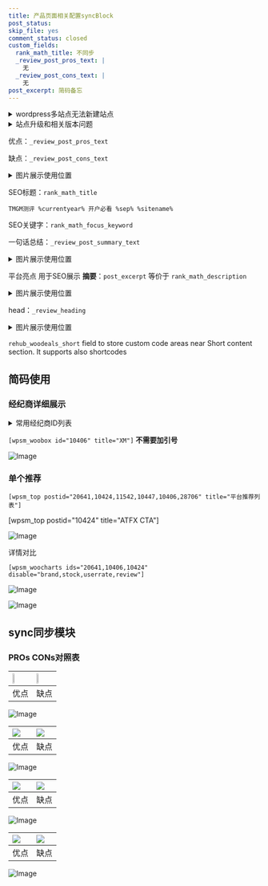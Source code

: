 ```yaml
---
title: 产品页面相关配置syncBlock
post_status: 
skip_file: yes
comment_status: closed
custom_fields:
  rank_math_title: 不同步
  _review_post_pros_text: |
    无
  _review_post_cons_text: |
    无
post_excerpt: 简码备忘
---
```

<details><summary>wordpress多站点无法新建站点</summary>

<li>和报错需要清理cookies一样的原因</li>
<li>wp-config.php里面<code>define( 'SUBDOMAIN_INSTALL', false );//子域名安装</code></li>
<li>新建子站点是用<code>define( 'SUBDOMAIN_INSTALL', true);//子域名安装</code> 完成以后，改成<code>false</code></li>
</details>

<details><summary>站点升级和相关版本问题</summary>

<p>wordpress：5.9.9
woocommerce：7.5.1
出现问题的地方：主题选项里面>><strong>Product layout >>compact style</strong></p>
<p>如何出现没有用过的字段 导致无法保存。先导出配置 然后进行修改，后面再次恢复即可。</p>
<p>出现部分字段无法显示时，需要返回默认布局后，对产品进行保存就好了。</p>
<p></p>
</details>

优点：`_review_post_pros_text`

缺点：`_review_post_cons_text`

<details><summary>图片展示使用位置</summary>

<img src="https://prod-files-secure.s3.us-west-2.amazonaws.com/39ed1227-6d7d-4570-be36-9ccd4a2c4241/f51d3d83-55d4-4bdf-9604-f37ec77ab556/Untitled.png?X-Amz-Algorithm=AWS4-HMAC-SHA256&X-Amz-Content-Sha256=UNSIGNED-PAYLOAD&X-Amz-Credential=ASIAZI2LB4662SFCVSLQ%2F20250524%2Fus-west-2%2Fs3%2Faws4_request&X-Amz-Date=20250524T105517Z&X-Amz-Expires=3600&X-Amz-Security-Token=IQoJb3JpZ2luX2VjEEgaCXVzLXdlc3QtMiJHMEUCIGBhz5mEa06Un67g2JrW4qXmC4ttYhEDyDLbS6xG9AaoAiEA394euLlFOKwYiRs8kxak64Tm23yfC%2FFm5On4Q12bejwq%2FwMIEBAAGgw2Mzc0MjMxODM4MDUiDF1zYb2uite6t8tnDircA%2FDFBsa7d52SQdVaUBtlfr4BBDrWTcUogOPBadfWS%2F2uqoSOsvqkxVsg%2FVswg9bY5A1i1C0FIPBGDU%2BtNzDXZx2ORFGBxnp8HWeFHvN1xYrtxcPDfWPkJhexBtyW%2FRTW1b8Q3I46pMDM0pKD%2Bbf218Px%2FKbD7jXusRI9%2BG%2BAOMlhcRPe2oh9hrhLu1UOU5xj2CSe60VAvPLbDIlsQA5Wf6b%2BeLi7PUUePIU1OSrQTEuJqd1HlBjaHTnxgIbPwpfoFKUKiB%2BlM0xYRaNnaKFGNJ9s9uLE1%2FrfN77YYjsyPVtzqPs3sWMup8TndSpvgdfVPN1vmfFqIRVsRnockRjgrY%2BJrbkwqftRRWCuI4os2w9tq13YTHr%2FI50Ne5brX6HWavhO86gKhZtndl6MoyybL%2BaTQgGH1LzpR%2FeMQ8VqWSMBEu8hWPe%2F2CWt531bsYtlCcZDHTJE0dAM0VEPWnNp4QtJHJfcD7QlAqyBvxKXEeConVLLDe8mFBxe%2BNqFjBYAe4nQy43RILEbZqYXzZGGTkCrErrhNoG6Vm3YDQ3LJKQZMxBbZL0H0%2FcJG3v4i2U8vLfeu9RM%2FmyAx7QG7D574eALwZTO8%2BQ3CKIaZSFhXwgR4wJHDU9UItl5EKl7MIXoxcEGOqUButbbOQIqLoF6lAbYRGPplhTfxeBvtUu1UXf9tksFj0GqkYOFATKVjpbKXkvaBNG6wczam%2BDViAQNvRiuRMiLNcceF5n2WN0gPDFFDXB7%2FnGTSNHFLUREJ8WOgrYf%2FGCu9IW4Cu9KpG7wrC%2BRfm0LiiRjeWLpy08Aoiee3kDGIgye%2Bcn0lFk5xzF6Z2zqQqUsf2iziEV%2Fo8E%2BFtqmegwUEpb8wZht&X-Amz-Signature=b2160c1963f72094af8c54ac39c999c448a57fc4e8b122318b8913a16660780d&X-Amz-SignedHeaders=host&x-id=GetObject" alt="Image">
</details>

SEO标题：`rank_math_title`

`TMGM测评 %currentyear% 开户必看 %sep% %sitename%`

SEO关键字：`rank_math_focus_keyword`

一句话总结：`_review_post_summary_text`

<details><summary>图片展示使用位置</summary>

<img src="https://prod-files-secure.s3.us-west-2.amazonaws.com/39ed1227-6d7d-4570-be36-9ccd4a2c4241/4b96a922-296c-4f4e-8630-d1c870cbce01/Untitled.png?X-Amz-Algorithm=AWS4-HMAC-SHA256&X-Amz-Content-Sha256=UNSIGNED-PAYLOAD&X-Amz-Credential=ASIAZI2LB466RFYYO6AM%2F20250524%2Fus-west-2%2Fs3%2Faws4_request&X-Amz-Date=20250524T105518Z&X-Amz-Expires=3600&X-Amz-Security-Token=IQoJb3JpZ2luX2VjEEoaCXVzLXdlc3QtMiJIMEYCIQDLl30y9MeXc6mJg9Y3EO9GI%2FRm9toBmtMfRpYmziot3gIhAMq%2BBk4bics1w3lrOjLMWzZHX6Dq7ZaRHXodqtesII2XKv8DCBMQABoMNjM3NDIzMTgzODA1Igzxuwn7DqrWXM17SnAq3AOZvzb4JeKdlZP1UsAU2waGOl05hHR9Fg%2BW9Fq8S4AfzkVw3p0T1CJQDprZ%2FBMFybutaiN9UHMwbazDsU%2FtnWQ4Uvg0nujsi%2BmMa4DOa4fO%2BWd1NuqJhb37R1Ux9j362Dkv6CKBEyOvHgFa2lJuNb9HynfJZ4dFHT%2FJ3mI08xS49r0dmzCRxdFA%2Frr%2F3XZll81k%2BhoSlXIFsjLvbRweo%2BXbiiysdnSKLjhGIn7Vep37pbHnlU8yzS0dk3VjeEBx%2BXk5m1ODPS65kk%2F4gPLB6oXmtTlldKx%2BJH5WlSFwtcACDxph0yxEbVpEWazt44ZjGWnlWAfIYi%2BJ2SCbTQMyyY4dFLfr2wfnu3aqE3eTV%2BwrAFJk3%2Fs40mH7xYTV%2BfURO0zG8r8fHkBjdaeG8qvD8wGs3T%2BQEtPrXqmfu88dDAaoEHEiTr79c8YyoXPen%2Brn55QDe%2FlrX1awggMhk4i%2FhONVCrnx6UMxjwQ0LrMPtN5lDqc17q71WfU%2B3vFIyRIhR70RG61h18r2%2BumU9w0Ljy5hM4jgMPQzi0e8YHIMMPIzZOQDyIYDSW0q00XhHNB9d2ralpwEQGkhax05flp3%2FGScOFrUxr65UXo9RXkLy5HwoSEOl5b0DtyMHeABQTCjp8bBBjqkAbGb6I1dquf5grH6SIXSh8gI1yEoGencocdVMivtXA7caeBtI8%2Fo5kjkQVDSm2SiGLcAT0F2bSIlKvKlImeyshEI48IprRAFufxN3cg6cA4ilU4mWeaDJ2Lpyqt%2Fl%2F%2F5wf0%2FR9faEefN5aOfAAuAac2sw4lHywQuzkQHIB3GYeBcgPMHGBiIItROc2o4x2437iuZtL5aybWXdrrujsfUJAEPZ6zl&X-Amz-Signature=ba9e9cc77e43017b3aeba509ee0562834b93758f55c2a21e17b5e412767f7a3e&X-Amz-SignedHeaders=host&x-id=GetObject" alt="Image">
</details>

平台亮点 用于SEO展示 **摘要**：`post_excerpt`  等价于 `rank_math_description`

<details><summary>图片展示使用位置</summary>

<img src="https://prod-files-secure.s3.us-west-2.amazonaws.com/39ed1227-6d7d-4570-be36-9ccd4a2c4241/1ee11f63-b60a-4dfe-a7a7-d58ff23b5d88/Untitled.png?X-Amz-Algorithm=AWS4-HMAC-SHA256&X-Amz-Content-Sha256=UNSIGNED-PAYLOAD&X-Amz-Credential=ASIAZI2LB466QU4SO5B2%2F20250524%2Fus-west-2%2Fs3%2Faws4_request&X-Amz-Date=20250524T105519Z&X-Amz-Expires=3600&X-Amz-Security-Token=IQoJb3JpZ2luX2VjEEgaCXVzLXdlc3QtMiJHMEUCICZ8vMjBhPe4IEpB0eE98%2BEHwz7jAKrfElELLv08VRawAiEArbuQoldXx7PCJ2vKFlYyyr6r2U%2F0fox18UnP3jxrXLMq%2FwMIEBAAGgw2Mzc0MjMxODM4MDUiDGkskFoxsxBePjtd%2BircA6JfxB%2BxBxSerHK0pdjDkStOaoOKAiBDPfIi0bgLMByDNnk29vmHhVUiiffbNBW0oR76X1uSCcqRQ2kfYT64Y6wtSiLC3e0vdM6Utc66fgUpYejJqBfEqhLgmQ%2BCnpe8GgO6d2tjHc6O2lZKwyzJsXI5TPm3YiBUfZ9sUKsj%2BryOigGt77%2BdPYXOlPWxd7xzaEoRh8tkl2JaFWZgk2aILvNojxeLAfwvWy%2BVnyUBtl6ygcNK8Y%2BS0bfJbd%2F%2FUGGXhwL7TW6WCaYRXppIk%2F1UrHU4SBdXEbDmcMvg5YZ2DIEMr8MnH%2B8%2BAg9cV1CLTG7sDr092WUJQPmh0P7MFEMtde2aP5SDRh8nx1j%2BuJeugxAoReOfyFqBLff0ev7oVrnzO6vymzvBNsv8zNxIJLxoOvx%2FX1yFo%2BG511LovQ2NTtE9XXLRaPFl1jVvnM%2FnZNjoGKKGtJjqrHvfODWItHs5AxFGR66oT2pZ%2Fd0EJDdr3aY8dRbNKodDSVlAOaujH8p0XI6UOJ8PE44MV7g6gkloY7OFemPCybJpMx6SatTMA8PjevRzAMtVpxEPnrENnIYj9BBKfWBo0BBcJdKlUQKwng51%2BhzSUXELht6qLd6tBuNltBu8Oe02FmHluW3SMPTnxcEGOqUBkn%2BecWdYC4Z%2F9TbHbkjOtMbPhPFCyO4htwsrNoJ9s58tLEBCQyBfQjpPlPBFJ2U4uhigkBEsWxFgDk5RtUY%2FWRSKVXlNprFazz8DuC4bdFr5wqafa4Ry5fugi1FV0%2ByKRAGckdLfEh1%2BTR3nVrFT4CRx34Qoudxp27h9lVEYDOEHPhpZxe4Jnq7oufovZEmCDsvTMqpcvbyhd8p%2FYoE%2Forq2MItR&X-Amz-Signature=6789c4e53bde736754b90abc1538038bd1ec4fe3f998ff37048bd1a65d67f77a&X-Amz-SignedHeaders=host&x-id=GetObject" alt="Image">
<img src="https://prod-files-secure.s3.us-west-2.amazonaws.com/39ed1227-6d7d-4570-be36-9ccd4a2c4241/ad4118b5-78d8-4fbe-801e-3b29b5d99c01/Untitled.png?X-Amz-Algorithm=AWS4-HMAC-SHA256&X-Amz-Content-Sha256=UNSIGNED-PAYLOAD&X-Amz-Credential=ASIAZI2LB466QU4SO5B2%2F20250524%2Fus-west-2%2Fs3%2Faws4_request&X-Amz-Date=20250524T105519Z&X-Amz-Expires=3600&X-Amz-Security-Token=IQoJb3JpZ2luX2VjEEgaCXVzLXdlc3QtMiJHMEUCICZ8vMjBhPe4IEpB0eE98%2BEHwz7jAKrfElELLv08VRawAiEArbuQoldXx7PCJ2vKFlYyyr6r2U%2F0fox18UnP3jxrXLMq%2FwMIEBAAGgw2Mzc0MjMxODM4MDUiDGkskFoxsxBePjtd%2BircA6JfxB%2BxBxSerHK0pdjDkStOaoOKAiBDPfIi0bgLMByDNnk29vmHhVUiiffbNBW0oR76X1uSCcqRQ2kfYT64Y6wtSiLC3e0vdM6Utc66fgUpYejJqBfEqhLgmQ%2BCnpe8GgO6d2tjHc6O2lZKwyzJsXI5TPm3YiBUfZ9sUKsj%2BryOigGt77%2BdPYXOlPWxd7xzaEoRh8tkl2JaFWZgk2aILvNojxeLAfwvWy%2BVnyUBtl6ygcNK8Y%2BS0bfJbd%2F%2FUGGXhwL7TW6WCaYRXppIk%2F1UrHU4SBdXEbDmcMvg5YZ2DIEMr8MnH%2B8%2BAg9cV1CLTG7sDr092WUJQPmh0P7MFEMtde2aP5SDRh8nx1j%2BuJeugxAoReOfyFqBLff0ev7oVrnzO6vymzvBNsv8zNxIJLxoOvx%2FX1yFo%2BG511LovQ2NTtE9XXLRaPFl1jVvnM%2FnZNjoGKKGtJjqrHvfODWItHs5AxFGR66oT2pZ%2Fd0EJDdr3aY8dRbNKodDSVlAOaujH8p0XI6UOJ8PE44MV7g6gkloY7OFemPCybJpMx6SatTMA8PjevRzAMtVpxEPnrENnIYj9BBKfWBo0BBcJdKlUQKwng51%2BhzSUXELht6qLd6tBuNltBu8Oe02FmHluW3SMPTnxcEGOqUBkn%2BecWdYC4Z%2F9TbHbkjOtMbPhPFCyO4htwsrNoJ9s58tLEBCQyBfQjpPlPBFJ2U4uhigkBEsWxFgDk5RtUY%2FWRSKVXlNprFazz8DuC4bdFr5wqafa4Ry5fugi1FV0%2ByKRAGckdLfEh1%2BTR3nVrFT4CRx34Qoudxp27h9lVEYDOEHPhpZxe4Jnq7oufovZEmCDsvTMqpcvbyhd8p%2FYoE%2Forq2MItR&X-Amz-Signature=041d9958b4cd4b0cf7dd6dbe3fbf15350db28a2a8e2ef25438fc74585bfd366c&X-Amz-SignedHeaders=host&x-id=GetObject" alt="Image">
<img src="https://prod-files-secure.s3.us-west-2.amazonaws.com/39ed1227-6d7d-4570-be36-9ccd4a2c4241/a38cf7c9-a79c-4b64-9e94-13589fe0758b/Untitled.png?X-Amz-Algorithm=AWS4-HMAC-SHA256&X-Amz-Content-Sha256=UNSIGNED-PAYLOAD&X-Amz-Credential=ASIAZI2LB466QU4SO5B2%2F20250524%2Fus-west-2%2Fs3%2Faws4_request&X-Amz-Date=20250524T105519Z&X-Amz-Expires=3600&X-Amz-Security-Token=IQoJb3JpZ2luX2VjEEgaCXVzLXdlc3QtMiJHMEUCICZ8vMjBhPe4IEpB0eE98%2BEHwz7jAKrfElELLv08VRawAiEArbuQoldXx7PCJ2vKFlYyyr6r2U%2F0fox18UnP3jxrXLMq%2FwMIEBAAGgw2Mzc0MjMxODM4MDUiDGkskFoxsxBePjtd%2BircA6JfxB%2BxBxSerHK0pdjDkStOaoOKAiBDPfIi0bgLMByDNnk29vmHhVUiiffbNBW0oR76X1uSCcqRQ2kfYT64Y6wtSiLC3e0vdM6Utc66fgUpYejJqBfEqhLgmQ%2BCnpe8GgO6d2tjHc6O2lZKwyzJsXI5TPm3YiBUfZ9sUKsj%2BryOigGt77%2BdPYXOlPWxd7xzaEoRh8tkl2JaFWZgk2aILvNojxeLAfwvWy%2BVnyUBtl6ygcNK8Y%2BS0bfJbd%2F%2FUGGXhwL7TW6WCaYRXppIk%2F1UrHU4SBdXEbDmcMvg5YZ2DIEMr8MnH%2B8%2BAg9cV1CLTG7sDr092WUJQPmh0P7MFEMtde2aP5SDRh8nx1j%2BuJeugxAoReOfyFqBLff0ev7oVrnzO6vymzvBNsv8zNxIJLxoOvx%2FX1yFo%2BG511LovQ2NTtE9XXLRaPFl1jVvnM%2FnZNjoGKKGtJjqrHvfODWItHs5AxFGR66oT2pZ%2Fd0EJDdr3aY8dRbNKodDSVlAOaujH8p0XI6UOJ8PE44MV7g6gkloY7OFemPCybJpMx6SatTMA8PjevRzAMtVpxEPnrENnIYj9BBKfWBo0BBcJdKlUQKwng51%2BhzSUXELht6qLd6tBuNltBu8Oe02FmHluW3SMPTnxcEGOqUBkn%2BecWdYC4Z%2F9TbHbkjOtMbPhPFCyO4htwsrNoJ9s58tLEBCQyBfQjpPlPBFJ2U4uhigkBEsWxFgDk5RtUY%2FWRSKVXlNprFazz8DuC4bdFr5wqafa4Ry5fugi1FV0%2ByKRAGckdLfEh1%2BTR3nVrFT4CRx34Qoudxp27h9lVEYDOEHPhpZxe4Jnq7oufovZEmCDsvTMqpcvbyhd8p%2FYoE%2Forq2MItR&X-Amz-Signature=61c1ac873e1d6c45e134ff2f84a60db4bfb9e4f6394b75e421660c3fcf75d991&X-Amz-SignedHeaders=host&x-id=GetObject" alt="Image">
<img src="https://prod-files-secure.s3.us-west-2.amazonaws.com/39ed1227-6d7d-4570-be36-9ccd4a2c4241/7da6fc1e-d2ac-42ae-8c75-cb5749aa18f6/Untitled.png?X-Amz-Algorithm=AWS4-HMAC-SHA256&X-Amz-Content-Sha256=UNSIGNED-PAYLOAD&X-Amz-Credential=ASIAZI2LB466QU4SO5B2%2F20250524%2Fus-west-2%2Fs3%2Faws4_request&X-Amz-Date=20250524T105519Z&X-Amz-Expires=3600&X-Amz-Security-Token=IQoJb3JpZ2luX2VjEEgaCXVzLXdlc3QtMiJHMEUCICZ8vMjBhPe4IEpB0eE98%2BEHwz7jAKrfElELLv08VRawAiEArbuQoldXx7PCJ2vKFlYyyr6r2U%2F0fox18UnP3jxrXLMq%2FwMIEBAAGgw2Mzc0MjMxODM4MDUiDGkskFoxsxBePjtd%2BircA6JfxB%2BxBxSerHK0pdjDkStOaoOKAiBDPfIi0bgLMByDNnk29vmHhVUiiffbNBW0oR76X1uSCcqRQ2kfYT64Y6wtSiLC3e0vdM6Utc66fgUpYejJqBfEqhLgmQ%2BCnpe8GgO6d2tjHc6O2lZKwyzJsXI5TPm3YiBUfZ9sUKsj%2BryOigGt77%2BdPYXOlPWxd7xzaEoRh8tkl2JaFWZgk2aILvNojxeLAfwvWy%2BVnyUBtl6ygcNK8Y%2BS0bfJbd%2F%2FUGGXhwL7TW6WCaYRXppIk%2F1UrHU4SBdXEbDmcMvg5YZ2DIEMr8MnH%2B8%2BAg9cV1CLTG7sDr092WUJQPmh0P7MFEMtde2aP5SDRh8nx1j%2BuJeugxAoReOfyFqBLff0ev7oVrnzO6vymzvBNsv8zNxIJLxoOvx%2FX1yFo%2BG511LovQ2NTtE9XXLRaPFl1jVvnM%2FnZNjoGKKGtJjqrHvfODWItHs5AxFGR66oT2pZ%2Fd0EJDdr3aY8dRbNKodDSVlAOaujH8p0XI6UOJ8PE44MV7g6gkloY7OFemPCybJpMx6SatTMA8PjevRzAMtVpxEPnrENnIYj9BBKfWBo0BBcJdKlUQKwng51%2BhzSUXELht6qLd6tBuNltBu8Oe02FmHluW3SMPTnxcEGOqUBkn%2BecWdYC4Z%2F9TbHbkjOtMbPhPFCyO4htwsrNoJ9s58tLEBCQyBfQjpPlPBFJ2U4uhigkBEsWxFgDk5RtUY%2FWRSKVXlNprFazz8DuC4bdFr5wqafa4Ry5fugi1FV0%2ByKRAGckdLfEh1%2BTR3nVrFT4CRx34Qoudxp27h9lVEYDOEHPhpZxe4Jnq7oufovZEmCDsvTMqpcvbyhd8p%2FYoE%2Forq2MItR&X-Amz-Signature=fb2d848edfb5e3d7b6ed12d909195272c4d625021c19a6d1cd4d59f2c883a2c4&X-Amz-SignedHeaders=host&x-id=GetObject" alt="Image">
<img src="https://prod-files-secure.s3.us-west-2.amazonaws.com/39ed1227-6d7d-4570-be36-9ccd4a2c4241/7e97f40a-eaee-47f5-b2f9-475f96808fa7/Untitled.png?X-Amz-Algorithm=AWS4-HMAC-SHA256&X-Amz-Content-Sha256=UNSIGNED-PAYLOAD&X-Amz-Credential=ASIAZI2LB466QU4SO5B2%2F20250524%2Fus-west-2%2Fs3%2Faws4_request&X-Amz-Date=20250524T105519Z&X-Amz-Expires=3600&X-Amz-Security-Token=IQoJb3JpZ2luX2VjEEgaCXVzLXdlc3QtMiJHMEUCICZ8vMjBhPe4IEpB0eE98%2BEHwz7jAKrfElELLv08VRawAiEArbuQoldXx7PCJ2vKFlYyyr6r2U%2F0fox18UnP3jxrXLMq%2FwMIEBAAGgw2Mzc0MjMxODM4MDUiDGkskFoxsxBePjtd%2BircA6JfxB%2BxBxSerHK0pdjDkStOaoOKAiBDPfIi0bgLMByDNnk29vmHhVUiiffbNBW0oR76X1uSCcqRQ2kfYT64Y6wtSiLC3e0vdM6Utc66fgUpYejJqBfEqhLgmQ%2BCnpe8GgO6d2tjHc6O2lZKwyzJsXI5TPm3YiBUfZ9sUKsj%2BryOigGt77%2BdPYXOlPWxd7xzaEoRh8tkl2JaFWZgk2aILvNojxeLAfwvWy%2BVnyUBtl6ygcNK8Y%2BS0bfJbd%2F%2FUGGXhwL7TW6WCaYRXppIk%2F1UrHU4SBdXEbDmcMvg5YZ2DIEMr8MnH%2B8%2BAg9cV1CLTG7sDr092WUJQPmh0P7MFEMtde2aP5SDRh8nx1j%2BuJeugxAoReOfyFqBLff0ev7oVrnzO6vymzvBNsv8zNxIJLxoOvx%2FX1yFo%2BG511LovQ2NTtE9XXLRaPFl1jVvnM%2FnZNjoGKKGtJjqrHvfODWItHs5AxFGR66oT2pZ%2Fd0EJDdr3aY8dRbNKodDSVlAOaujH8p0XI6UOJ8PE44MV7g6gkloY7OFemPCybJpMx6SatTMA8PjevRzAMtVpxEPnrENnIYj9BBKfWBo0BBcJdKlUQKwng51%2BhzSUXELht6qLd6tBuNltBu8Oe02FmHluW3SMPTnxcEGOqUBkn%2BecWdYC4Z%2F9TbHbkjOtMbPhPFCyO4htwsrNoJ9s58tLEBCQyBfQjpPlPBFJ2U4uhigkBEsWxFgDk5RtUY%2FWRSKVXlNprFazz8DuC4bdFr5wqafa4Ry5fugi1FV0%2ByKRAGckdLfEh1%2BTR3nVrFT4CRx34Qoudxp27h9lVEYDOEHPhpZxe4Jnq7oufovZEmCDsvTMqpcvbyhd8p%2FYoE%2Forq2MItR&X-Amz-Signature=81669e40e28a2f9fb7f21cd27c2fb79f38c37885991cb9e1f3a3e5114fa02237&X-Amz-SignedHeaders=host&x-id=GetObject" alt="Image">
</details>

head：`_review_heading`

<details><summary>图片展示使用位置</summary>

<img src="https://prod-files-secure.s3.us-west-2.amazonaws.com/39ed1227-6d7d-4570-be36-9ccd4a2c4241/3a4650ad-9887-415c-889a-edd51fa54f27/Untitled.png?X-Amz-Algorithm=AWS4-HMAC-SHA256&X-Amz-Content-Sha256=UNSIGNED-PAYLOAD&X-Amz-Credential=ASIAZI2LB4662LYMW275%2F20250524%2Fus-west-2%2Fs3%2Faws4_request&X-Amz-Date=20250524T105520Z&X-Amz-Expires=3600&X-Amz-Security-Token=IQoJb3JpZ2luX2VjEEgaCXVzLXdlc3QtMiJHMEUCIQDqVBUWn4b1GYGNIsvADRyZywCO%2FdjtO%2B2JpD%2F63OqmCwIgLoqnf3eSXz9S7eY3guwfNRL7DqHTDzqHY%2BqP1CxGRd4q%2FwMIERAAGgw2Mzc0MjMxODM4MDUiDOsdrwWWy5hVcUA2QyrcA8MgpdxxwcTiafcc%2FEtOqP%2Br4ijYDhnkbCnCjCVCWrislfNLklcYekFA0tJx0RaFCeHZsqYTD6aou0OS1Gct4DgOCrGVvjDW6V3RuWdp3NYIOsOBNQOgNVLNiJ7uMnYcvA8nrfAf26n%2FzcHmKQOixj%2B3pk5RRolt6DmsX8trvuZptE3xLBX7QlV1qx6DQvh9iO2oXim4DvAlOEL4F%2FHy5o0Otgh0F9eWtBvrWjPc%2BigghLp9XQIDVX62gX%2FXk%2B7f3aYSImBBKUFlaaj16s9ENM%2B4f1karr44XX8XxRfqrc6fDvmYg1%2FIA8l4iJjC0V2NU9Y%2B%2BfV2xRIjox5W%2BzKFxKy7qE1bXp5Ods2mqv%2Fd8hAMyHRuxH3m9Y0biCQqMFH7S7FYtxMZPK9FiWSZgy%2Bf978KWYSKw2Z5gOEsYmKES1%2FGGLmtELLEdQ7IBhFJaXIibuIrgbbhad2Onip2EoR%2FxTuJD6o5Xv7OgAk2BJ7kyWIPo%2BDdntA3Nd2gCILLiY07PB%2F7wUucO5ZzsilJQxn19OmczVcV4u0COWW9l7AfiwQh6Z4oT0gZJqcVpEEPOG%2F3TqPDVJ%2F%2Frp%2BYXyU7rH6qFJ%2FsPXgzBYBEciFmJdummryhIo%2FyvIpElQOeXJHGMOjnxcEGOqUBsaUwk6wgcMoZ%2BDQmG94tKZJEK9ysBJxeEAKu6GeFJamiiP2zWfJwDYo7Pketx%2BYDZPYi2V%2B%2BlIenuXoUWWppplE4zpVckLc%2F0QroVvKMFUJewvAvgGWaqScU2UIzqYwDieu6NhoxO0hnbSj6vPnpNhTAz2APIQojSaaFJu%2BoHq6HIP2PVNYAwMz1BurUHeXTDGcNuLUw6U7M3jS6VvSVust3hdQY&X-Amz-Signature=92b7a707b03e8fe33cc223b9854892bb72a2780b35df2c001210b81400c490b9&X-Amz-SignedHeaders=host&x-id=GetObject" alt="Image">
</details>

`rehub_woodeals_short`	field to store custom code areas near Short content section. It supports also shortcodes



## 简码使用

### 经纪商详细展示

<details><summary>常用经纪商ID列表</summary>

<pre><code class="php">嘉盛 ===> 20641  [wpsm_woobox id="20641" title="嘉盛"]
易信easymarkets ===> 11542  [wpsm_woobox id="11542" title="易信easymarkets"]
ATFX外汇 ===> 10424  [wpsm_woobox id="10424" title="ATFX"]
XM ===> 10406  [wpsm_woobox id="10406" title="XM"]
TMGM ===> 29622  [wpsm_woobox id="29622" title="TMGM"]
HYCM ===> 10447  [wpsm_woobox id="10447" title="HYCM"]
fpmarkets澳福外汇 ===> 20639  [wpsm_woobox id="20639" title="fpmarkets澳福外汇"]</code></pre>
</details>

`[wpsm_woobox id="10406" title="XM"]` **不需要加引号**

![Image](https://prod-files-secure.s3.us-west-2.amazonaws.com/39ed1227-6d7d-4570-be36-9ccd4a2c4241/4f898f9d-0fa7-4e43-acd3-ac6bc7be575a/Untitled.png?X-Amz-Algorithm=AWS4-HMAC-SHA256&X-Amz-Content-Sha256=UNSIGNED-PAYLOAD&X-Amz-Credential=ASIAZI2LB46665JT5VWN%2F20250524%2Fus-west-2%2Fs3%2Faws4_request&X-Amz-Date=20250524T105516Z&X-Amz-Expires=3600&X-Amz-Security-Token=IQoJb3JpZ2luX2VjEEgaCXVzLXdlc3QtMiJGMEQCIF112M4WRW3hoNZ0ycXxKaasH3Co2%2BzwaRvCfyKT1BhZAiA3YnQkhz3ytj5tYP1lJN0jPMdN0F0Uu1r0sXA%2BjbD1ZCr%2FAwgREAAaDDYzNzQyMzE4MzgwNSIMNpq9cVL5Z6YfGJuQKtwDkEhTt7xWrXBZqCDlXrcLN6ZQXYQ%2BeJI3wAQWs7D9AgUAa25XjzB4WD1PcQw7rq601QkMmJSQwRCFtpyQYMvNNlusj0ZdR5A1dDlB6kwP23Ivap9o72yiZ7I%2FnDlkyvi140VBl2j7rp%2FZjMcsunaBWRGTCbzQugZasere75qEA826zBjKtfRotDN7eojrQpRHuE3wA1D4U3N%2FdvnZld4JSqqQljcaAuCr44dEYgNSdf6UPsplveEKlBq2MUN0%2FQBkWSA2BRwSQaBv2IlvBbuAcymbbPIj085cr3o1QNbzDsKVJ9nRMFYawBrHIKOlymFg6QbEzmzHmsLtwaYmINJcGXVh%2BjjEPFktM9D6uf5ZpmP7wjtOSMAqK9uwufeBOYLo%2B4TVBtMMFHvVrlkuDF6dMTiEtmYCtTIZMK0WyXhj51kkpobRsTQ%2BOaAXpCwU%2B4poinqs%2Ba3OQkPmQoZUBL1w6QqWIBK79eGPCB6H7%2FX5dPta5K0b8fJx6qt4jSVfaxBuyQA1MzzwH8EEY4oSC1y2T6DyUXPOJg2BgCzOtjBLEXSxiogCOmsPIlE3QeZBRWDqMPGGlzAt%2F1FiYcAD29QPZ9Q1Ys1hoHBqdO8bXtub0FtaQTjq%2F8ruhvKPpAIw1OfFwQY6pgG3qSiTX59n%2Fa7NkgJI8Bnn2TFIWHgocoI7wxuOWuOiJKRN0sc61jqBCb0FMmfUJ9mEFA719aCg8fU4gTM%2BP7UrM8Vo6dP8bLVOMbKLs24rRvfPxY%2BbSpBNpI4kXRm%2BG0hQiAXWPCzmXQkB%2BlV5IYKnowdDAzPW77vk%2FqXmWb4azz0OR3HE4LTJANIAr1DcAqZi4Jz82%2BLI%2Boq4pi9Rl7GGuBix2FVp&X-Amz-Signature=c37a31191423d17935b01c9257e3a700ea31c18470ba101f4cb986dbef0ab871&X-Amz-SignedHeaders=host&x-id=GetObject)

### 单个推荐
`[wpsm_top postid="20641,10424,11542,10447,10406,28706" title="平台推荐列表"]`

[wpsm_top postid="10424" title="ATFX CTA"]

![Image](https://prod-files-secure.s3.us-west-2.amazonaws.com/39ed1227-6d7d-4570-be36-9ccd4a2c4241/5ac620dc-51a8-48b6-b55d-91f47299193c/Untitled.png?X-Amz-Algorithm=AWS4-HMAC-SHA256&X-Amz-Content-Sha256=UNSIGNED-PAYLOAD&X-Amz-Credential=ASIAZI2LB46665JT5VWN%2F20250524%2Fus-west-2%2Fs3%2Faws4_request&X-Amz-Date=20250524T105516Z&X-Amz-Expires=3600&X-Amz-Security-Token=IQoJb3JpZ2luX2VjEEgaCXVzLXdlc3QtMiJGMEQCIF112M4WRW3hoNZ0ycXxKaasH3Co2%2BzwaRvCfyKT1BhZAiA3YnQkhz3ytj5tYP1lJN0jPMdN0F0Uu1r0sXA%2BjbD1ZCr%2FAwgREAAaDDYzNzQyMzE4MzgwNSIMNpq9cVL5Z6YfGJuQKtwDkEhTt7xWrXBZqCDlXrcLN6ZQXYQ%2BeJI3wAQWs7D9AgUAa25XjzB4WD1PcQw7rq601QkMmJSQwRCFtpyQYMvNNlusj0ZdR5A1dDlB6kwP23Ivap9o72yiZ7I%2FnDlkyvi140VBl2j7rp%2FZjMcsunaBWRGTCbzQugZasere75qEA826zBjKtfRotDN7eojrQpRHuE3wA1D4U3N%2FdvnZld4JSqqQljcaAuCr44dEYgNSdf6UPsplveEKlBq2MUN0%2FQBkWSA2BRwSQaBv2IlvBbuAcymbbPIj085cr3o1QNbzDsKVJ9nRMFYawBrHIKOlymFg6QbEzmzHmsLtwaYmINJcGXVh%2BjjEPFktM9D6uf5ZpmP7wjtOSMAqK9uwufeBOYLo%2B4TVBtMMFHvVrlkuDF6dMTiEtmYCtTIZMK0WyXhj51kkpobRsTQ%2BOaAXpCwU%2B4poinqs%2Ba3OQkPmQoZUBL1w6QqWIBK79eGPCB6H7%2FX5dPta5K0b8fJx6qt4jSVfaxBuyQA1MzzwH8EEY4oSC1y2T6DyUXPOJg2BgCzOtjBLEXSxiogCOmsPIlE3QeZBRWDqMPGGlzAt%2F1FiYcAD29QPZ9Q1Ys1hoHBqdO8bXtub0FtaQTjq%2F8ruhvKPpAIw1OfFwQY6pgG3qSiTX59n%2Fa7NkgJI8Bnn2TFIWHgocoI7wxuOWuOiJKRN0sc61jqBCb0FMmfUJ9mEFA719aCg8fU4gTM%2BP7UrM8Vo6dP8bLVOMbKLs24rRvfPxY%2BbSpBNpI4kXRm%2BG0hQiAXWPCzmXQkB%2BlV5IYKnowdDAzPW77vk%2FqXmWb4azz0OR3HE4LTJANIAr1DcAqZi4Jz82%2BLI%2Boq4pi9Rl7GGuBix2FVp&X-Amz-Signature=6d28d162a376a81746a2f712004656f1c438d501b69c9fbf8b2009fbd7c6b6cd&X-Amz-SignedHeaders=host&x-id=GetObject)

详情对比

`[wpsm_woocharts ids="20641,10406,10424" disable="brand,stock,userrate,review"]`

![Image](https://prod-files-secure.s3.us-west-2.amazonaws.com/39ed1227-6d7d-4570-be36-9ccd4a2c4241/bf3ba45f-b9f3-4295-8aef-b4a495fd25f4/Untitled.png?X-Amz-Algorithm=AWS4-HMAC-SHA256&X-Amz-Content-Sha256=UNSIGNED-PAYLOAD&X-Amz-Credential=ASIAZI2LB46665JT5VWN%2F20250524%2Fus-west-2%2Fs3%2Faws4_request&X-Amz-Date=20250524T105516Z&X-Amz-Expires=3600&X-Amz-Security-Token=IQoJb3JpZ2luX2VjEEgaCXVzLXdlc3QtMiJGMEQCIF112M4WRW3hoNZ0ycXxKaasH3Co2%2BzwaRvCfyKT1BhZAiA3YnQkhz3ytj5tYP1lJN0jPMdN0F0Uu1r0sXA%2BjbD1ZCr%2FAwgREAAaDDYzNzQyMzE4MzgwNSIMNpq9cVL5Z6YfGJuQKtwDkEhTt7xWrXBZqCDlXrcLN6ZQXYQ%2BeJI3wAQWs7D9AgUAa25XjzB4WD1PcQw7rq601QkMmJSQwRCFtpyQYMvNNlusj0ZdR5A1dDlB6kwP23Ivap9o72yiZ7I%2FnDlkyvi140VBl2j7rp%2FZjMcsunaBWRGTCbzQugZasere75qEA826zBjKtfRotDN7eojrQpRHuE3wA1D4U3N%2FdvnZld4JSqqQljcaAuCr44dEYgNSdf6UPsplveEKlBq2MUN0%2FQBkWSA2BRwSQaBv2IlvBbuAcymbbPIj085cr3o1QNbzDsKVJ9nRMFYawBrHIKOlymFg6QbEzmzHmsLtwaYmINJcGXVh%2BjjEPFktM9D6uf5ZpmP7wjtOSMAqK9uwufeBOYLo%2B4TVBtMMFHvVrlkuDF6dMTiEtmYCtTIZMK0WyXhj51kkpobRsTQ%2BOaAXpCwU%2B4poinqs%2Ba3OQkPmQoZUBL1w6QqWIBK79eGPCB6H7%2FX5dPta5K0b8fJx6qt4jSVfaxBuyQA1MzzwH8EEY4oSC1y2T6DyUXPOJg2BgCzOtjBLEXSxiogCOmsPIlE3QeZBRWDqMPGGlzAt%2F1FiYcAD29QPZ9Q1Ys1hoHBqdO8bXtub0FtaQTjq%2F8ruhvKPpAIw1OfFwQY6pgG3qSiTX59n%2Fa7NkgJI8Bnn2TFIWHgocoI7wxuOWuOiJKRN0sc61jqBCb0FMmfUJ9mEFA719aCg8fU4gTM%2BP7UrM8Vo6dP8bLVOMbKLs24rRvfPxY%2BbSpBNpI4kXRm%2BG0hQiAXWPCzmXQkB%2BlV5IYKnowdDAzPW77vk%2FqXmWb4azz0OR3HE4LTJANIAr1DcAqZi4Jz82%2BLI%2Boq4pi9Rl7GGuBix2FVp&X-Amz-Signature=d16622242c6391ec8830e7271127819d59e403ee425dfd282cc2c646fb0fcf74&X-Amz-SignedHeaders=host&x-id=GetObject)

![Image](https://prod-files-secure.s3.us-west-2.amazonaws.com/39ed1227-6d7d-4570-be36-9ccd4a2c4241/30bc56ef-f383-4b48-9768-2ebc9e436ec0/Untitled.png?X-Amz-Algorithm=AWS4-HMAC-SHA256&X-Amz-Content-Sha256=UNSIGNED-PAYLOAD&X-Amz-Credential=ASIAZI2LB46665JT5VWN%2F20250524%2Fus-west-2%2Fs3%2Faws4_request&X-Amz-Date=20250524T105516Z&X-Amz-Expires=3600&X-Amz-Security-Token=IQoJb3JpZ2luX2VjEEgaCXVzLXdlc3QtMiJGMEQCIF112M4WRW3hoNZ0ycXxKaasH3Co2%2BzwaRvCfyKT1BhZAiA3YnQkhz3ytj5tYP1lJN0jPMdN0F0Uu1r0sXA%2BjbD1ZCr%2FAwgREAAaDDYzNzQyMzE4MzgwNSIMNpq9cVL5Z6YfGJuQKtwDkEhTt7xWrXBZqCDlXrcLN6ZQXYQ%2BeJI3wAQWs7D9AgUAa25XjzB4WD1PcQw7rq601QkMmJSQwRCFtpyQYMvNNlusj0ZdR5A1dDlB6kwP23Ivap9o72yiZ7I%2FnDlkyvi140VBl2j7rp%2FZjMcsunaBWRGTCbzQugZasere75qEA826zBjKtfRotDN7eojrQpRHuE3wA1D4U3N%2FdvnZld4JSqqQljcaAuCr44dEYgNSdf6UPsplveEKlBq2MUN0%2FQBkWSA2BRwSQaBv2IlvBbuAcymbbPIj085cr3o1QNbzDsKVJ9nRMFYawBrHIKOlymFg6QbEzmzHmsLtwaYmINJcGXVh%2BjjEPFktM9D6uf5ZpmP7wjtOSMAqK9uwufeBOYLo%2B4TVBtMMFHvVrlkuDF6dMTiEtmYCtTIZMK0WyXhj51kkpobRsTQ%2BOaAXpCwU%2B4poinqs%2Ba3OQkPmQoZUBL1w6QqWIBK79eGPCB6H7%2FX5dPta5K0b8fJx6qt4jSVfaxBuyQA1MzzwH8EEY4oSC1y2T6DyUXPOJg2BgCzOtjBLEXSxiogCOmsPIlE3QeZBRWDqMPGGlzAt%2F1FiYcAD29QPZ9Q1Ys1hoHBqdO8bXtub0FtaQTjq%2F8ruhvKPpAIw1OfFwQY6pgG3qSiTX59n%2Fa7NkgJI8Bnn2TFIWHgocoI7wxuOWuOiJKRN0sc61jqBCb0FMmfUJ9mEFA719aCg8fU4gTM%2BP7UrM8Vo6dP8bLVOMbKLs24rRvfPxY%2BbSpBNpI4kXRm%2BG0hQiAXWPCzmXQkB%2BlV5IYKnowdDAzPW77vk%2FqXmWb4azz0OR3HE4LTJANIAr1DcAqZi4Jz82%2BLI%2Boq4pi9Rl7GGuBix2FVp&X-Amz-Signature=37b5f3bf21d6f977bc377dbc2b1f19456279055347148296489ae3e6c219b33b&X-Amz-SignedHeaders=host&x-id=GetObject)

## sync同步模块

### PROs CONs对照表

| <img src="https://cdn.ifttt.fun/gh/jarlin8/OSS@main/icons/customize/pros.svg" height="auto" width="37.3%"> | <img src="https://cdn.ifttt.fun/gh/jarlin8/OSS@main/icons/customize/cons.svg" height="auto" width="28.8%"> |
| :--- | :--- |
| 优点 | 缺点 |

![Image](https://prod-files-secure.s3.us-west-2.amazonaws.com/39ed1227-6d7d-4570-be36-9ccd4a2c4241/8742b755-dfb5-4004-9a5f-d6e561664bd8/Untitled.png?X-Amz-Algorithm=AWS4-HMAC-SHA256&X-Amz-Content-Sha256=UNSIGNED-PAYLOAD&X-Amz-Credential=ASIAZI2LB46665JT5VWN%2F20250524%2Fus-west-2%2Fs3%2Faws4_request&X-Amz-Date=20250524T105516Z&X-Amz-Expires=3600&X-Amz-Security-Token=IQoJb3JpZ2luX2VjEEgaCXVzLXdlc3QtMiJGMEQCIF112M4WRW3hoNZ0ycXxKaasH3Co2%2BzwaRvCfyKT1BhZAiA3YnQkhz3ytj5tYP1lJN0jPMdN0F0Uu1r0sXA%2BjbD1ZCr%2FAwgREAAaDDYzNzQyMzE4MzgwNSIMNpq9cVL5Z6YfGJuQKtwDkEhTt7xWrXBZqCDlXrcLN6ZQXYQ%2BeJI3wAQWs7D9AgUAa25XjzB4WD1PcQw7rq601QkMmJSQwRCFtpyQYMvNNlusj0ZdR5A1dDlB6kwP23Ivap9o72yiZ7I%2FnDlkyvi140VBl2j7rp%2FZjMcsunaBWRGTCbzQugZasere75qEA826zBjKtfRotDN7eojrQpRHuE3wA1D4U3N%2FdvnZld4JSqqQljcaAuCr44dEYgNSdf6UPsplveEKlBq2MUN0%2FQBkWSA2BRwSQaBv2IlvBbuAcymbbPIj085cr3o1QNbzDsKVJ9nRMFYawBrHIKOlymFg6QbEzmzHmsLtwaYmINJcGXVh%2BjjEPFktM9D6uf5ZpmP7wjtOSMAqK9uwufeBOYLo%2B4TVBtMMFHvVrlkuDF6dMTiEtmYCtTIZMK0WyXhj51kkpobRsTQ%2BOaAXpCwU%2B4poinqs%2Ba3OQkPmQoZUBL1w6QqWIBK79eGPCB6H7%2FX5dPta5K0b8fJx6qt4jSVfaxBuyQA1MzzwH8EEY4oSC1y2T6DyUXPOJg2BgCzOtjBLEXSxiogCOmsPIlE3QeZBRWDqMPGGlzAt%2F1FiYcAD29QPZ9Q1Ys1hoHBqdO8bXtub0FtaQTjq%2F8ruhvKPpAIw1OfFwQY6pgG3qSiTX59n%2Fa7NkgJI8Bnn2TFIWHgocoI7wxuOWuOiJKRN0sc61jqBCb0FMmfUJ9mEFA719aCg8fU4gTM%2BP7UrM8Vo6dP8bLVOMbKLs24rRvfPxY%2BbSpBNpI4kXRm%2BG0hQiAXWPCzmXQkB%2BlV5IYKnowdDAzPW77vk%2FqXmWb4azz0OR3HE4LTJANIAr1DcAqZi4Jz82%2BLI%2Boq4pi9Rl7GGuBix2FVp&X-Amz-Signature=111894abb2ff2b2a3da27694eb218bdbc2119a53f14c5e4cc455ce9e334284ff&X-Amz-SignedHeaders=host&x-id=GetObject)

| <img src="https://cdn.ifttt.fun/gh/jarlin8/OSS@main/icons/customize/pros1.svg" height="auto"> | <img src="https://cdn.ifttt.fun/gh/jarlin8/OSS@main/icons/customize/cons1.svg" height="auto"> |
| :--- | :--- |
| 优点 | 缺点 |

![Image](https://prod-files-secure.s3.us-west-2.amazonaws.com/39ed1227-6d7d-4570-be36-9ccd4a2c4241/806358f8-c9c4-4e17-bb35-c6c76a5397a5/Untitled.png?X-Amz-Algorithm=AWS4-HMAC-SHA256&X-Amz-Content-Sha256=UNSIGNED-PAYLOAD&X-Amz-Credential=ASIAZI2LB46665JT5VWN%2F20250524%2Fus-west-2%2Fs3%2Faws4_request&X-Amz-Date=20250524T105516Z&X-Amz-Expires=3600&X-Amz-Security-Token=IQoJb3JpZ2luX2VjEEgaCXVzLXdlc3QtMiJGMEQCIF112M4WRW3hoNZ0ycXxKaasH3Co2%2BzwaRvCfyKT1BhZAiA3YnQkhz3ytj5tYP1lJN0jPMdN0F0Uu1r0sXA%2BjbD1ZCr%2FAwgREAAaDDYzNzQyMzE4MzgwNSIMNpq9cVL5Z6YfGJuQKtwDkEhTt7xWrXBZqCDlXrcLN6ZQXYQ%2BeJI3wAQWs7D9AgUAa25XjzB4WD1PcQw7rq601QkMmJSQwRCFtpyQYMvNNlusj0ZdR5A1dDlB6kwP23Ivap9o72yiZ7I%2FnDlkyvi140VBl2j7rp%2FZjMcsunaBWRGTCbzQugZasere75qEA826zBjKtfRotDN7eojrQpRHuE3wA1D4U3N%2FdvnZld4JSqqQljcaAuCr44dEYgNSdf6UPsplveEKlBq2MUN0%2FQBkWSA2BRwSQaBv2IlvBbuAcymbbPIj085cr3o1QNbzDsKVJ9nRMFYawBrHIKOlymFg6QbEzmzHmsLtwaYmINJcGXVh%2BjjEPFktM9D6uf5ZpmP7wjtOSMAqK9uwufeBOYLo%2B4TVBtMMFHvVrlkuDF6dMTiEtmYCtTIZMK0WyXhj51kkpobRsTQ%2BOaAXpCwU%2B4poinqs%2Ba3OQkPmQoZUBL1w6QqWIBK79eGPCB6H7%2FX5dPta5K0b8fJx6qt4jSVfaxBuyQA1MzzwH8EEY4oSC1y2T6DyUXPOJg2BgCzOtjBLEXSxiogCOmsPIlE3QeZBRWDqMPGGlzAt%2F1FiYcAD29QPZ9Q1Ys1hoHBqdO8bXtub0FtaQTjq%2F8ruhvKPpAIw1OfFwQY6pgG3qSiTX59n%2Fa7NkgJI8Bnn2TFIWHgocoI7wxuOWuOiJKRN0sc61jqBCb0FMmfUJ9mEFA719aCg8fU4gTM%2BP7UrM8Vo6dP8bLVOMbKLs24rRvfPxY%2BbSpBNpI4kXRm%2BG0hQiAXWPCzmXQkB%2BlV5IYKnowdDAzPW77vk%2FqXmWb4azz0OR3HE4LTJANIAr1DcAqZi4Jz82%2BLI%2Boq4pi9Rl7GGuBix2FVp&X-Amz-Signature=eecd2233fc116777ae54101ed84f1be54ecfbfecc6677a6e3c75aa651786fc30&X-Amz-SignedHeaders=host&x-id=GetObject)

| <img src="https://cdn.ifttt.fun/gh/jarlin8/OSS@main/icons/customize/pros2.svg" height="auto"> | <img src="https://cdn.ifttt.fun/gh/jarlin8/OSS@main/icons/customize/cons2.svg" height="auto"> |
| :--- | :--- |
| 优点 | 缺点 |

![Image](https://prod-files-secure.s3.us-west-2.amazonaws.com/39ed1227-6d7d-4570-be36-9ccd4a2c4241/a9245ec9-70dd-4005-b534-0d54315fc5f3/Untitled.png?X-Amz-Algorithm=AWS4-HMAC-SHA256&X-Amz-Content-Sha256=UNSIGNED-PAYLOAD&X-Amz-Credential=ASIAZI2LB46665JT5VWN%2F20250524%2Fus-west-2%2Fs3%2Faws4_request&X-Amz-Date=20250524T105516Z&X-Amz-Expires=3600&X-Amz-Security-Token=IQoJb3JpZ2luX2VjEEgaCXVzLXdlc3QtMiJGMEQCIF112M4WRW3hoNZ0ycXxKaasH3Co2%2BzwaRvCfyKT1BhZAiA3YnQkhz3ytj5tYP1lJN0jPMdN0F0Uu1r0sXA%2BjbD1ZCr%2FAwgREAAaDDYzNzQyMzE4MzgwNSIMNpq9cVL5Z6YfGJuQKtwDkEhTt7xWrXBZqCDlXrcLN6ZQXYQ%2BeJI3wAQWs7D9AgUAa25XjzB4WD1PcQw7rq601QkMmJSQwRCFtpyQYMvNNlusj0ZdR5A1dDlB6kwP23Ivap9o72yiZ7I%2FnDlkyvi140VBl2j7rp%2FZjMcsunaBWRGTCbzQugZasere75qEA826zBjKtfRotDN7eojrQpRHuE3wA1D4U3N%2FdvnZld4JSqqQljcaAuCr44dEYgNSdf6UPsplveEKlBq2MUN0%2FQBkWSA2BRwSQaBv2IlvBbuAcymbbPIj085cr3o1QNbzDsKVJ9nRMFYawBrHIKOlymFg6QbEzmzHmsLtwaYmINJcGXVh%2BjjEPFktM9D6uf5ZpmP7wjtOSMAqK9uwufeBOYLo%2B4TVBtMMFHvVrlkuDF6dMTiEtmYCtTIZMK0WyXhj51kkpobRsTQ%2BOaAXpCwU%2B4poinqs%2Ba3OQkPmQoZUBL1w6QqWIBK79eGPCB6H7%2FX5dPta5K0b8fJx6qt4jSVfaxBuyQA1MzzwH8EEY4oSC1y2T6DyUXPOJg2BgCzOtjBLEXSxiogCOmsPIlE3QeZBRWDqMPGGlzAt%2F1FiYcAD29QPZ9Q1Ys1hoHBqdO8bXtub0FtaQTjq%2F8ruhvKPpAIw1OfFwQY6pgG3qSiTX59n%2Fa7NkgJI8Bnn2TFIWHgocoI7wxuOWuOiJKRN0sc61jqBCb0FMmfUJ9mEFA719aCg8fU4gTM%2BP7UrM8Vo6dP8bLVOMbKLs24rRvfPxY%2BbSpBNpI4kXRm%2BG0hQiAXWPCzmXQkB%2BlV5IYKnowdDAzPW77vk%2FqXmWb4azz0OR3HE4LTJANIAr1DcAqZi4Jz82%2BLI%2Boq4pi9Rl7GGuBix2FVp&X-Amz-Signature=a661befbe67b58c5d7ed9bbcec5299713a38483c404fe1f21462c2498df7fc1d&X-Amz-SignedHeaders=host&x-id=GetObject)

| <img src="https://cdn.ifttt.fun/gh/jarlin8/OSS@main/icons/customize/pros3.svg" height="auto"> | <img src="https://cdn.ifttt.fun/gh/jarlin8/OSS@main/icons/customize/cons3.svg" height="auto"> |
| :--- | :--- |
| 优点 | 缺点 |

![Image](https://prod-files-secure.s3.us-west-2.amazonaws.com/39ed1227-6d7d-4570-be36-9ccd4a2c4241/e1e580a2-2e5c-4780-9ff4-19c318fc2284/Untitled.png?X-Amz-Algorithm=AWS4-HMAC-SHA256&X-Amz-Content-Sha256=UNSIGNED-PAYLOAD&X-Amz-Credential=ASIAZI2LB46665JT5VWN%2F20250524%2Fus-west-2%2Fs3%2Faws4_request&X-Amz-Date=20250524T105516Z&X-Amz-Expires=3600&X-Amz-Security-Token=IQoJb3JpZ2luX2VjEEgaCXVzLXdlc3QtMiJGMEQCIF112M4WRW3hoNZ0ycXxKaasH3Co2%2BzwaRvCfyKT1BhZAiA3YnQkhz3ytj5tYP1lJN0jPMdN0F0Uu1r0sXA%2BjbD1ZCr%2FAwgREAAaDDYzNzQyMzE4MzgwNSIMNpq9cVL5Z6YfGJuQKtwDkEhTt7xWrXBZqCDlXrcLN6ZQXYQ%2BeJI3wAQWs7D9AgUAa25XjzB4WD1PcQw7rq601QkMmJSQwRCFtpyQYMvNNlusj0ZdR5A1dDlB6kwP23Ivap9o72yiZ7I%2FnDlkyvi140VBl2j7rp%2FZjMcsunaBWRGTCbzQugZasere75qEA826zBjKtfRotDN7eojrQpRHuE3wA1D4U3N%2FdvnZld4JSqqQljcaAuCr44dEYgNSdf6UPsplveEKlBq2MUN0%2FQBkWSA2BRwSQaBv2IlvBbuAcymbbPIj085cr3o1QNbzDsKVJ9nRMFYawBrHIKOlymFg6QbEzmzHmsLtwaYmINJcGXVh%2BjjEPFktM9D6uf5ZpmP7wjtOSMAqK9uwufeBOYLo%2B4TVBtMMFHvVrlkuDF6dMTiEtmYCtTIZMK0WyXhj51kkpobRsTQ%2BOaAXpCwU%2B4poinqs%2Ba3OQkPmQoZUBL1w6QqWIBK79eGPCB6H7%2FX5dPta5K0b8fJx6qt4jSVfaxBuyQA1MzzwH8EEY4oSC1y2T6DyUXPOJg2BgCzOtjBLEXSxiogCOmsPIlE3QeZBRWDqMPGGlzAt%2F1FiYcAD29QPZ9Q1Ys1hoHBqdO8bXtub0FtaQTjq%2F8ruhvKPpAIw1OfFwQY6pgG3qSiTX59n%2Fa7NkgJI8Bnn2TFIWHgocoI7wxuOWuOiJKRN0sc61jqBCb0FMmfUJ9mEFA719aCg8fU4gTM%2BP7UrM8Vo6dP8bLVOMbKLs24rRvfPxY%2BbSpBNpI4kXRm%2BG0hQiAXWPCzmXQkB%2BlV5IYKnowdDAzPW77vk%2FqXmWb4azz0OR3HE4LTJANIAr1DcAqZi4Jz82%2BLI%2Boq4pi9Rl7GGuBix2FVp&X-Amz-Signature=648519d958555429abf6d2ba0aad508afde8faf8d08ebbaa2edf856e6918257f&X-Amz-SignedHeaders=host&x-id=GetObject)